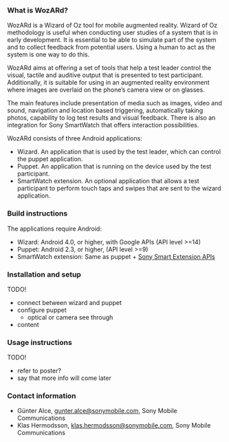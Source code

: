 ### What is WozARd?

WozARd is a Wizard of Oz tool for mobile augmented reality. Wizard of Oz methodology is useful when conducting user studies of a system that is in early development. It is essential to be able to simulate part of the system and to collect feedback from potential users. Using a human to act as the system is one way to do this.

WozARd aims at offering a set of tools that help a test leader control the visual, tactile and auditive output that is presented to test participant. Additionally, it is suitable for using in an augmented reality environment where images are overlaid on the phone’s camera view or on glasses.

The main features include presentation of media such as images, video and sound, navigation and location based triggering, automatically taking photos, capability to log test results and visual feedback. There is also an integration for Sony SmartWatch that offers interaction possibilities.

WozARd consists of three Android applications:
* Wizard. An application that is used by the test leader, which can control the puppet application.
* Puppet. An application that is running on the device used by the test participant.
* SmartWatch extension. An optional application that allows a test participant to perform touch taps and swipes that are sent to the wizard application.

### Build instructions
The applications require Android:
* Wizard: Android 4.0, or higher, with Google APIs (API level >=14)
* Puppet: Android 2.3, or higher, (API level >=9)
* SmartWatch extension: Same as puppet + [Sony Smart Extension APIs](http://developer.sonymobile.com/knowledge-base/sony-add-on-sdk/smart-extension-apis/)

### Installation and setup
TODO!
* connect between wizard and puppet
* configure puppet
  * optical or camera see through
* content

### Usage instructions
TODO!
* refer to poster?
* say that more info will come later

### Contact information
* Günter Alce, gunter.alce@sonymobile.com, Sony Mobile Communications
* Klas Hermodsson, klas.hermodsson@sonymobile.com, Sony Mobile Communications

